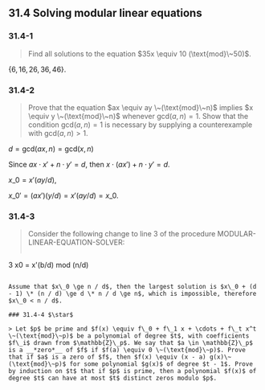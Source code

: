 ## 31.4 Solving modular linear equations

### 31.4-1

> Find all solutions to the equation $35x \equiv 10 (\text{mod}\~50)$.

$\{6, 16, 26, 36, 46\}$.

### 31.4-2

> Prove that the equation $ax \equiv ay \~(\text{mod}\~n)$ implies $x \equiv y \~(\text{mod}\~n)$ whenever $\text{gcd}(a, n) = 1$. Show that the condition $\text{gcd}(a, n) = 1$ is necessary by supplying a counterexample with $\text{gcd}(a, n) > 1$.

$d = \text{gcd}(ax, n) = \text{gcd}(x, n)$

Since $ax \cdot x' + n \cdot y' = d$, then $x \cdot (ax') + n \cdot y' = d$.

$x\_0 = x'(ay / d)$,

$x\_0' = (ax')(y / d) = x'(ay / d) = x\_0$.

### 31.4-3

> Consider the following change to line 3 of the procedure MODULAR-LINEAR-EQUATION-SOLVER: 
> 
> ```
3 x0 = x'(b/d) mod (n/d) 
```

Assume that $x\_0 \ge n / d$, then the largest solution is $x\_0 + (d - 1) \* (n / d) \ge d \* n / d \ge n$, which is impossible, therefore $x\_0 < n / d$.

### 31.4-4 $\star$

> Let $p$ be prime and $f(x) \equiv f\_0 + f\_1 x + \cdots + f\_t x^t \~(\text{mod}\~p)$ be a polynomial of degree $t$, with coefficients $f\_i$ drawn from $\mathbb{Z}\_p$. We say that $a \in \mathbb{Z}\_p$ is a __*zero*__ of $f$ if $f(a) \equiv 0 \~(\text{mod}\~p)$. Prove that if $a$ is a zero of $f$, then $f(x) \equiv (x - a) g(x)\~(\text{mod}\~p)$ for some polynomial $g(x)$ of degree $t - 1$. Prove by induction on $t$ that if $p$ is prime, then a polynomial $f(x)$ of degree $t$ can have at most $t$ distinct zeros modulo $p$.
